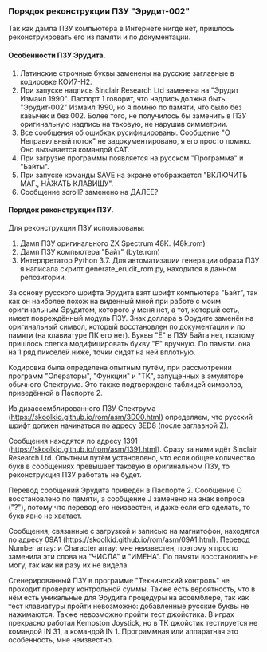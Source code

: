 ### Порядок реконструкции ПЗУ "Эрудит-002"

Так как дампа ПЗУ компьютера в Интернете нигде нет, пришлось реконструировать его из памяти и по документации.

#### Особенности ПЗУ Эрудита.

1. Латинские строчные буквы заменены на русские заглавные в кодировке КОИ7-Н2.
2. При запуске надпись Sinclair Research Ltd заменена на "Эрудит Измаил 1990". Паспорт 1 говорит, что надпись должна быть "Эрудит-002" Измаил 1990, но я помню по памяти, что было без кавычек и без 002. Более того, не получилось бы заменить в ПЗУ оригинальную надпись на таковую, не нарушив симметрии.
3. Все сообщения об ошибках русифицированы. Сообщение "О Неправильный поток" не задокументировано, я его просто помню. Оно вызывается командой CAT.
4. При загрузке программы появляется на русском "Программа" и "Байты".
5. При запуске команды SAVE на экране отображается "ВКЛЮЧИТЬ МАГ., НАЖАТЬ КЛАВИШУ".
6. Сообщение scroll? заменено на ДАЛЕЕ?

#### Порядок реконструкции ПЗУ.

Для реконструкции ПЗУ использованы:

1. Дамп ПЗУ оригинального ZX Spectrum 48K. (48k.rom)
2. Дамп ПЗУ компьютера "Байт" (byte.rom)
3. Интерпретатор Python 3.7. Для автоматизации генерации образа ПЗУ я написала скрипт generate_erudit_rom.py, находится в данном репозитории.

За основу русского шрифта Эрудита взят шрифт компьютера "Байт", так как он наиболее похож на виденный мной при работе с моим оригинальным Эрудитом, которого у меня нет, а тот, который есть, имеет повреждённый модуль ПЗУ. Знак доллара в Эрудите заменён на оригинальный символ, который восстановлен по документации и по памяти (на клавиатуре ПК его нет). Буквы "Ё" в ПЗУ Байта нет, поэтому пришлось слегка модифицировать букву "Е" вручную. По памяти. она на 1 ряд пикселей ниже, точки сидят на ней вплотную.

Кодировка была определена опытным путём, при рассмотрении программ "Операторы", "Функции" и "ТК", запущенных в эмуляторе обычного Спектрума. Это также подтверждено таблицей символов, приведённой в Паспорте 2.

Из дизассемблированного ПЗУ Спектрума (https://skoolkid.github.io/rom/asm/3D00.html) определяем, что русский шрифт должен начинаться по адресу 3ED8 (после заглавной Z).

Сообщения находятся по адресу 1391 (https://skoolkid.github.io/rom/asm/1391.html). Сразу за ними идёт Sinclair Research Ltd. Опытным путём установлено, что если общее количество букв в сообщениях превышает таковую в оригинальном ПЗУ, то реконструкция ПЗУ работать не будет.

Перевод сообщений Эрудита приведён в Паспорте 2. Сообщение О восстановлено по памяти, а сообщение J заменено на знак вопроса ("?"), потому что перевод его неизвестен, и даже если его сделать, то букв явно не хватает.

Сообщения, связанные с загрузкой и записью на магнитофон, находятся по адресу 09А1 (https://skoolkid.github.io/rom/asm/09A1.html). Перевод Number array: и Character array: мне неизвестен, поэтому я просто заменила эти слова на "ЧИСЛА" и "ИМЕНА". По памяти восстановить не могу, так как ни разу их не видела.

Сгенерированный ПЗУ в программе "Технический контроль" не проходит проверку контрольной суммы. Также есть вероятность, что в нём есть уникальные для Эрудита процедуры на ассемблере, так как тест клавиатуры пройти невозможно: добавленные русские буквы не нажимаются. Также невозможно пройти тест джойстика. В играх прекрасно работал Kempston Joystick, но в ТК джойстик тестируется не командой IN 31, а командой IN 1. Программная или аппаратная это особенность, мне неизвестно.